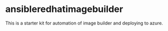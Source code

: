 # ansibleredhatimagebuilder
This is a starter kit for automation of image builder and deploying to azure.
